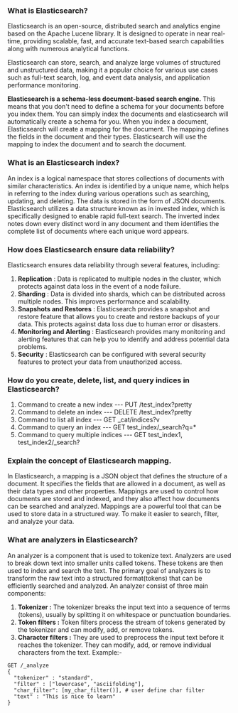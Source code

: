 ### What is Elasticsearch?
Elasticsearch is an open-source, distributed search and analytics engine based on the Apache Lucene library. It is
designed to operate in near real-time, providing scalable, fast, and accurate text-based search capabilities along with
numerous analytical functions.

Elasticsearch can store, search, and analyze large volumes of structured and unstructured data, making it a popular
choice for various use cases such as full-text search, log, and event data analysis, and application performance
monitoring.

**Elasticsearch is a schema-less document-based search engine.** This means that you don't need to define a schema for your
documents before you index them. You can simply index the documents and elasticsearch will automatically create a schema
for you. When you index a document, Elasticsearch will create a mapping for the document. The mapping defines the fields
in the document and their types. Elasticsearch will use the mapping to index the document and to search the document.

### What is an Elasticsearch index?
An index is a logical namespace that stores collections of documents with similar characteristics. An index is identified
by a unique name, which helps in referring to the index during various operations such as searching, updating, and 
deleting.
The data is stored in the form of JSON documents. Elasticsearch utilizes a data structure known as in invested index, 
which is specifically designed to enable rapid full-text search. The inverted index notes down every distinct word in
any document and them identifies the complete list of documents where each unique word appears.

### How does Elasticsearch ensure data reliability?
Elasticsearch ensures data reliability through several features, including:
1. **Replication** : Data is replicated to multiple nodes in the cluster, which protects against data loss in the event of a node failure.
2. **Sharding** : Data is divided into shards, which can be distributed across multiple nodes. This improves performance and scalability.
3. **Snapshots and Restores** : Elasticsearch provides a snapshot and restore feature that allows you to create and restore backups of your data. 
This protects against data loss due to human error or disasters.
4. **Monitoring and Alerting** : Elasticsearch provides many monitoring and alerting features that can help you to identify and address potential data problems.
5. **Security** : Elasticsearch can be configured with several security features to protect your data from unauthorized access.

### How do you create, delete, list, and query indices in Elasticsearch?
1. Command to create a new index --- PUT /test_index?pretty
2. Command to delete an index --- DELETE /test_index?pretty
3. Command to list all index --- GET _cat/indices?v
4. Command to query an index --- GET test_index/_search?q=*
5. Command to query multiple indices --- GET test_index1, test_index2/_search?

### Explain the concept of Elasticsearch mapping.
In Elasticsearch, a mapping is a JSON object that defines the structure of a document. It specifies the fields that are
allowed in a document, as well as their data types and other properties.
Mappings are used to control how documents are stored and indexed, and they also affect how documents can be searched and
analyzed. Mappings are a powerful tool that can be used to store data in a structured way. To make it easier to search,
filter, and analyze your data.

### What are analyzers in Elasticsearch?
An analyzer is a component that is used to tokenize text. Analyzers are used to break down text into smaller units called
tokens. These tokens are then used to index and search the text. The primary goal of analyzers is to transform the raw
text into a structured format(tokens) that can be efficiently searched and analyzed.
An analyzer consist of three main components:
1. **Tokenizer :** The tokenizer breaks the input text into a sequence of terms (tokens), usually by splitting it on whitespace or punctuation boundaries.
2. **Token filters :** Token filters process the stream of tokens generated by the tokenizer and can modify, add, or remove tokens.
3. **Character filters :** They are used to preprocess the input text before it reaches the tokenizer. They can modify, add, or remove individual characters from the text.
Example:- 
```
GET /_analyze
{
  "tokenizer" : "standard",
  "filter" : ["lowercase", "asciifolding"],
  "char_filter": [my_char_filter()], # user define char filter
  "text" : "This is nice to learn"
}
```
